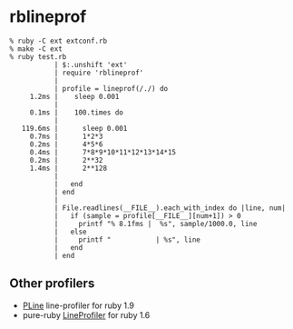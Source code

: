 # rblineprof

```
% ruby -C ext extconf.rb
% make -C ext
% ruby test.rb 
           | $:.unshift 'ext'
           | require 'rblineprof'
           | 
           | profile = lineprof(/./) do
     1.2ms |    sleep 0.001
           | 
     0.1ms |    100.times do
           | 
   119.6ms |      sleep 0.001
     0.7ms |      1*2*3
     0.2ms |      4*5*6
     0.4ms |      7*8*9*10*11*12*13*14*15
     0.2ms |      2**32
     1.4ms |      2**128
           | 
           |   end
           | end
           | 
           | File.readlines(__FILE__).each_with_index do |line, num|
           |   if (sample = profile[__FILE__][num+1]) > 0
           |     printf "% 8.1fms |  %s", sample/1000.0, line
           |   else
           |     printf "           | %s", line
           |   end
           | end
```

## Other profilers

* [PLine](https://github.com/soba1104/PLine) line-profiler for ruby 1.9
* pure-ruby [LineProfiler](http://blade.nagaokaut.ac.jp/cgi-bin/scat.rb/ruby/ruby-talk/18997?help-en) for ruby 1.6
